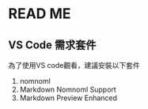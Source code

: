 # READ ME

## VS Code 需求套件

為了使用VS code觀看，建議安裝以下套件

1. nomnoml
2. Markdown Nomnoml Support
3. Markdown Preview Enhanced
